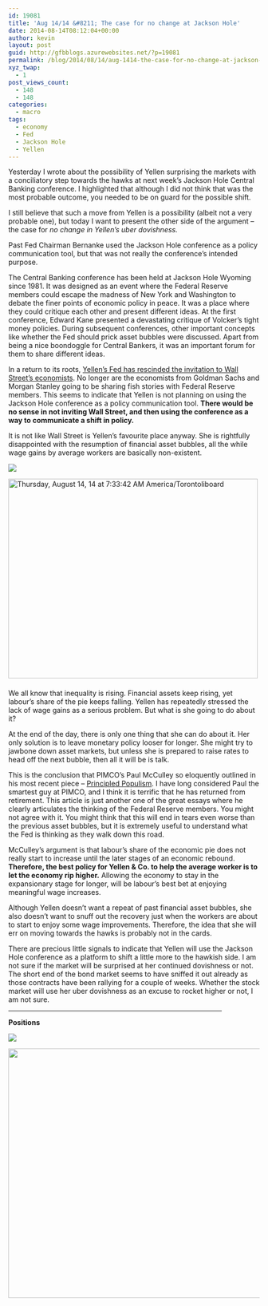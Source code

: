 ```yaml
---
id: 19081
title: 'Aug 14/14 &#8211; The case for no change at Jackson Hole'
date: 2014-08-14T08:12:04+00:00
author: kevin
layout: post
guid: http://gfbblogs.azurewebsites.net/?p=19081
permalink: /blog/2014/08/14/aug-1414-the-case-for-no-change-at-jackson-hole/
xyz_twap:
  - 1
post_views_count:
  - 148
  - 148
categories:
  - macro
tags:
  - economy
  - Fed
  - Jackson Hole
  - Yellen
---
```

Yesterday I wrote about the possibility of Yellen surprising the markets with a conciliatory step towards the hawks at next week&#8217;s Jackson Hole Central Banking conference. I highlighted that although I did not think that was the most probable outcome, you needed to be on guard for the possible shift. 

I still believe that such a move from Yellen is a possibility (albeit not a very probable one), but today I want to present the other side of the argument &#8211; the case for _no change in Yellen&#8217;s uber dovishness._

Past Fed Chairman Bernanke used the Jackson Hole conference as a policy communication tool, but that was not really the conference&#8217;s intended purpose. 

The Central Banking conference has been held at Jackson Hole Wyoming since 1981. It was designed as an event where the Federal Reserve members could escape the madness of New York and Washington to debate the finer points of economic policy in peace. It was a place where they could critique each other and present different ideas. At the first conference, Edward Kane presented a devastating critique of Volcker&#8217;s tight money policies. During subsequent conferences, other important concepts like whether the Fed should prick asset bubbles were discussed. Apart from being a nice boondoggle for Central Bankers, it was an important forum for them to share different ideas.

In a return to its roots, [Yellen&#8217;s Fed has rescinded the invitation to Wall Street&#8217;s economists](http://www.bloomberg.com/news/2014-07-22/wall-street-axed-from-guest-list-for-jackson-hole-fed-conference.html). No longer are the economists from Goldman Sachs and Morgan Stanley going to be sharing fish stories with Federal Reserve members. This seems to indicate that Yellen is not planning on using the Jackson Hole conference as a policy communication tool. **There would be no sense in not inviting Wall Street, and then using the conference as a way to communicate a shift in policy.** 

It is not like Wall Street is Yellen&#8217;s favourite place anyway. She is rightfully disappointed with the resumption of financial asset bubbles, all the while wage gains by average workers are basically non-existent.


  <img src="http://themacrotourist.com/pictures/Azure/greedAug1414.jpg"><img class="size-full wp-image-14271" style="padding-top: 1.0em;padding-bottom: 0.5em;" alt="Thursday, August 14, 14 at 7:33:42 AM America/Torontoliboard" src="http://themacrotourist.com/pictures/Azure/greedAug1414.jpg" width="500" height="400">

We all know that inequality is rising. Financial assets keep rising, yet labour&#8217;s share of the pie keeps falling. Yellen has repeatedly stressed the lack of wage gains as a serious problem. But what is she going to do about it?

At the end of the day, there is only one thing that she can do about it. Her only solution is to leave monetary policy looser for longer. She might try to jawbone down asset markets, but unless she is prepared to raise rates to head off the next bubble, then all it will be is talk.

This is the conclusion that PIMCO&#8217;s Paul McCulley so eloquently outlined in his most recent piece &#8211; [Principled Populism](https://canada.pimco.com/EN/Insights/Pages/Principled-Populism.aspx). I have long considered Paul the smartest guy at PIMCO, and I think it is terrific that he has returned from retirement. This article is just another one of the great essays where he clearly articulates the thinking of the Federal Reserve members. You might not agree with it. You might think that this will end in tears even worse than the previous asset bubbles, but it is extremely useful to understand what the Fed is thinking as they walk down this road. 

McCulley&#8217;s argument is that labour&#8217;s share of the economic pie does not really start to increase until the later stages of an economic rebound. **Therefore, the best policy for Yellen & Co. to help the average worker is to let the economy rip higher.** Allowing the economy to stay in the expansionary stage for longer, will be labour&#8217;s best bet at enjoying meaningful wage increases. 

Although Yellen doesn&#8217;t want a repeat of past financial asset bubbles, she also doesn&#8217;t want to snuff out the recovery just when the workers are about to start to enjoy some wage improvements. Therefore, the idea that she will err on moving towards the hawks is probably not in the cards.

There are precious little signals to indicate that Yellen will use the Jackson Hole conference as a platform to shift a little more to the hawkish side. I am not sure if the market will be surprised at her continued dovishness or not. The short end of the bond market seems to have sniffed it out already as those contracts have been rallying for a couple of weeks. Whether the stock market will use her uber dovishness as an excuse to rocket higher or not, I am not sure. 

<hr size="3" width="85%" />

**Positions**


  <img src="http://themacrotourist.com/pictures/Azure/PositionsAug1314.png"><img class="size-full wp-image-14271" style="padding-top: 1.0em;padding-bottom: 0.5em;" style="margin:30px auto;display:block;" src="http://themacrotourist.com/pictures/Azure/PositionsAug1314.png" width="600" height="500"></p>